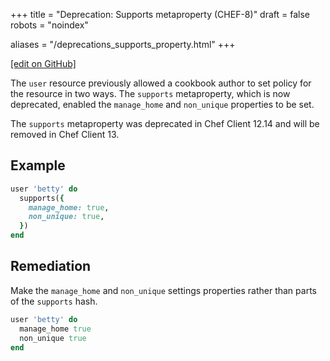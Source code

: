 +++
title = "Deprecation: Supports metaproperty (CHEF-8)"
draft = false
robots = "noindex"


aliases = "/deprecations_supports_property.html"
+++

[\[edit on GitHub\]](https://github.com/chef/chef-web-docs/blob/master/content/deprecations_supports_property.md)

The `user` resource previously allowed a cookbook author to set policy
for the resource in two ways. The `supports` metaproperty, which is now
deprecated, enabled the `manage_home` and `non_unique` properties to be
set.

The `supports` metaproperty was deprecated in Chef Client 12.14 and will
be removed in Chef Client 13.

## Example

```ruby
user 'betty' do
  supports({
    manage_home: true,
    non_unique: true,
  })
end
```

## Remediation

Make the `manage_home` and `non_unique` settings properties rather than
parts of the `supports` hash.

```ruby
user 'betty' do
  manage_home true
  non_unique true
end
```
